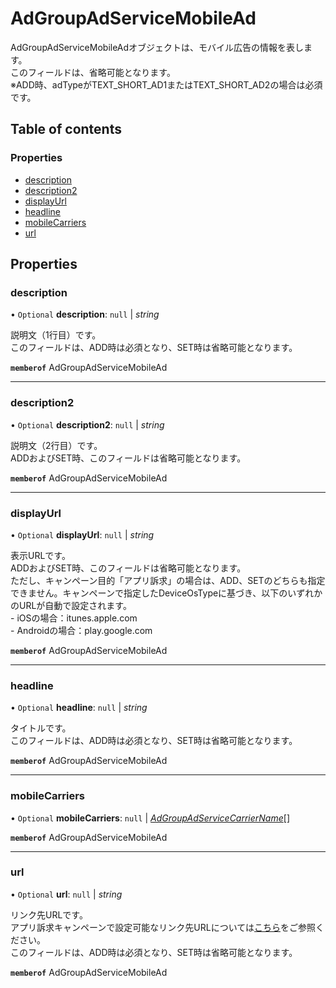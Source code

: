 # AdGroupAdServiceMobileAd


<div lang=\"ja\"> AdGroupAdServiceMobileAdオブジェクトは、モバイル広告の情報を表します。<br> このフィールドは、省略可能となります。<br> ※ADD時、adTypeがTEXT_SHORT_AD1またはTEXT_SHORT_AD2の場合は必須です。 </div> 

## Table of contents

### Properties

- [description](adgroupadservicemobilead.md#description)
- [description2](adgroupadservicemobilead.md#description2)
- [displayUrl](adgroupadservicemobilead.md#displayurl)
- [headline](adgroupadservicemobilead.md#headline)
- [mobileCarriers](adgroupadservicemobilead.md#mobilecarriers)
- [url](adgroupadservicemobilead.md#url)

## Properties

### description

• `Optional` **description**: ``null`` \| *string*

<div lang=\"ja\"> 説明文（1行目）です。<br> このフィールドは、ADD時は必須となり、SET時は省略可能となります。 </div> 

**`memberof`** AdGroupAdServiceMobileAd

___

### description2

• `Optional` **description2**: ``null`` \| *string*

<div lang=\"ja\"> 説明文（2行目）です。<br> ADDおよびSET時、このフィールドは省略可能となります。 </div> 

**`memberof`** AdGroupAdServiceMobileAd

___

### displayUrl

• `Optional` **displayUrl**: ``null`` \| *string*

<div lang=\"ja\"> 表示URLです。<br> ADDおよびSET時、このフィールドは省略可能となります。<br> ただし、キャンペーン目的「アプリ訴求」の場合は、ADD、SETのどちらも指定できません。キャンペーンで指定したDeviceOsTypeに基づき、以下のいずれかのURLが自動で設定されます。<br> - iOSの場合：itunes.apple.com<br> - Androidの場合：play.google.com </div> 

**`memberof`** AdGroupAdServiceMobileAd

___

### headline

• `Optional` **headline**: ``null`` \| *string*

<div lang=\"ja\"> タイトルです。<br> このフィールドは、ADD時は必須となり、SET時は省略可能となります。 </div> 

**`memberof`** AdGroupAdServiceMobileAd

___

### mobileCarriers

• `Optional` **mobileCarriers**: ``null`` \| [*AdGroupAdServiceCarrierName*](./enums/adgroupadservicecarriername.md)[]

**`memberof`** AdGroupAdServiceMobileAd

___

### url

• `Optional` **url**: ``null`` \| *string*

<div lang=\"ja\"> リンク先URLです。<br> アプリ訴求キャンペーンで設定可能なリンク先URLについては<a href=\"/reference/ads-display-api/v6/CampaignService/get/\">こちら</a>をご参照ください。<br> このフィールドは、ADD時は必須となり、SET時は省略可能となります。 </div> 

**`memberof`** AdGroupAdServiceMobileAd

